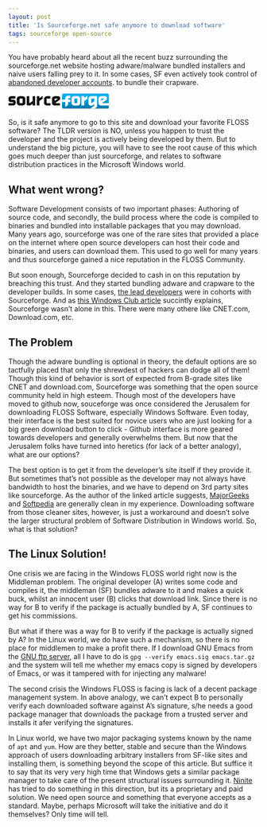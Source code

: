 ```yaml
---
layout: post
title: 'Is Sourceforge.net safe anymore to download software'
tags: sourceforge open-source
---
```


You have probably heard about all the recent buzz surrounding the sourceforge.net website hosting adware/malware bundled installers and naive users falling prey to it. In some cases, SF even actively took control of [abandoned developer accounts](http://arstechnica.com/information-technology/2015/05/sourceforge-grabs-gimp-for-windows-account-wraps-installer-in-bundle-pushing-adware/). to bundle their crapware.<!--more-->

![Sourceforge Logo](/uploads/old/sf-logo.png)

So, is it safe anymore to go to this site and download your favorite FLOSS software? The TLDR version is NO, unless you happen to trust the developer and the project is actively being developed by them. But to understand the big picture, you will have to see the root cause of this which goes much deeper than just sourceforge, and relates to software distribution practices in the Microsoft Windows world.

What went wrong?
----------------

Software Development consists of two important phases: Authoring of source code, and secondly, the build process where the code is compiled to binaries and bundled into installable packages that you may download. Many years ago, sourceforge was one of the rare sites that provided a place on the internet where open source developers can host their code and binaries, and users can download them. This used to go well for many years and thus sourceforge gained a nice reputation in the FLOSS Community.

But soon enough, Sourceforge decided to cash in on this reputation by breaching this trust. And they started bundling adware and crapware to the developer builds. In some cases, [the lead developers](https://forum.filezilla-project.org/viewtopic.php?t=30240) were in cohorts with Sourceforge. And as [this Windows Club article](http://www.thewindowsclub.com/safe-software-download-sites) succintly explains, Sourceforge wasn’t alone in this. There were many othere like CNET.com, Download.com, etc.

The Problem
-----------

Though the adware bundling is optional in theory, the default options are so tactfully placed that only the shrewdest of hackers can dodge all of them! Though this kind of behavior is sort of expected from B-grade sites like CNET and download.com, Sourceforge was something that the open source community held in high esteem. Though most of the developers have moved to github now, souceforge was once considered the Jerusalem for downloading FLOSS Software, especially Windows Software. Even today, their interface is the best suited for novice users who are just looking for a big green download button to click - Github interface is more geared towards developers and generally overwhelms them. But now that the Jerusalem folks have turned into heretics (for lack of a better analogy), what are our options?

The best option is to get it from the developer’s site itself if they provide it. But sometimes that’s not possible as the developer may not always have bandwidth to host the binaries, and we have to depend on 3rd party sites like sourceforge. As the author of the linked article suggests, [MajorGeeks](http://majorgeeks.com) and [Softpedia](http://softpedia.com) are generally clean in my experience. Downloading software from those cleaner sites, however, is just a workaround and doesn’t solve the larger structural problem of Software Distribution in Windows world. So, what is that solution?

The Linux Solution!
-------------------

One crisis we are facing in the Windows FLOSS world right now is the Middleman problem. The original developer (A) writes some code and compiles it, the middleman (SF) bundles adware to it and makes a quick buck, whilst an innocent user (B) clicks that download link. Since there is no way for B to verify if the package is actually bundled by A, SF continues to get his commissions.

But what if there was a way for B to verify if the package is actually signed by A? In the Linux world, we do have such a mechanism, so there is no place for middlemen to make a profit there. If I download GNU Emacs from the [GNU ftp server](http://ftp.gnu.org/gnu/emacs/), all I have to do is `gpg --verify emacs.sig emacs.tar.gz` and the system will tell me whether my emacs copy is signed by developers of Emacs, or was it tampered with for injecting any malware!

The second crisis the Windows FLOSS is facing is lack of a decent package management system. In above analogy, we can’t expect B to personally verify each downloaded software against A’s signature, s/he needs a good package manager that downloads the package from a trusted server and installs it afer verifying the signatures.

In Linux world, we have two major packaging systems known by the name of `apt` and `yum`. How are they better, stable and secure than the Windows approach of users downloading arbitrary installers from SF-like sites and installing them, is something beyond the scope of this article. But suffice it to say that its very very high time that Windows gets a similar package manager to take care of the present structural issues surrounding it. [Ninite](http://www.ninite.com/) has tried to do something in this direction, but its a proprietary and paid solution. We need open source and something that everyone accepts as a standard. Maybe, perhaps Microsoft will take the initiative and do it themselves? Only time will tell.
